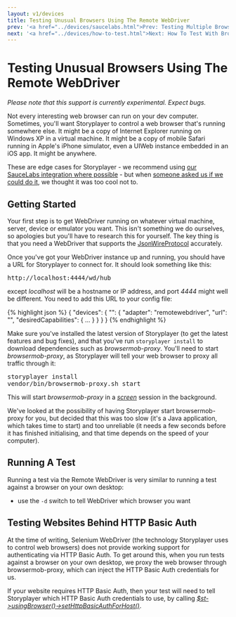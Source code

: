 ```yaml
---
layout: v1/devices
title: Testing Unusual Browsers Using The Remote WebDriver
prev: '<a href="../devices/saucelabs.html">Prev: Testing Multiple Browsers Using SauceLabs</a>'
next: '<a href="../devices/how-to-test.html">Next: How To Test With Browsers And Devices</a>'
---
```


# Testing Unusual Browsers Using The Remote WebDriver

_Please note that this support is currently experimental. Expect bugs._

Not every interesting web browser can run on your dev computer.  Sometimes, you'll want Storyplayer to control a web browser that's running somewhere else.  It might be a copy of Internet Explorer running on Windows XP in a virtual machine.  It might be a copy of mobile Safari running in Apple's iPhone simulator, even a UIWeb instance embedded in an iOS app.  It might be anywhere.

These are edge cases for Storyplayer - we recommend using [our SauceLabs integration where possible](saucelabs.html) - but when [someone asked us if we could do it](https://github.com/datasift/storyplayer/issues/51), we thought it was too cool not to.

## Getting Started

Your first step is to get WebDriver running on whatever virtual machine, server, device or emulator you want.  This isn't something we do ourselves, so apologies but you'll have to research this for yourself.  The key thing is that you need a WebDriver that supports the [JsonWireProtocol](https://code.google.com/p/selenium/wiki/JsonWireProtocol) accurately.

Once you've got your WebDriver instance up and running, you should have a URL for Storyplayer to connect for.  It should look something like this:

<pre>
http://localhost:4444/wd/hub
</pre>

except _localhost_ will be a hostname or IP address, and port _4444_ might well be different.  You need to add this URL to your config file:

{% highlight json %}
{
	"devices": {
		"<device-name>": {
			"adapter": "remotewebdriver",
			"url": "<webdriver url>",
			"desiredCapabilities": {
				...
			}
		}
	}
}
{% endhighlight %}

Make sure you've installed the latest version of Storyplayer (to get the latest features and bug fixes), and that you've run `storyplayer install` to download dependencies such as _browsermob-proxy_.  You'll need to start _browsermob-proxy_, as Storyplayer will tell your web browser to proxy all traffic through it:

<pre>
storyplayer install
vendor/bin/browsermob-proxy.sh start
</pre>

This will start _browsermob-proxy_ in a _[screen](http://www.gnu.org/software/screen/)_ session in the background.

We've looked at the possibility of having Storyplayer start browsermob-proxy for you, but decided that this was too slow (it's a Java application, which takes time to start) and too unreliable (it needs a few seconds before it has finished initialising, and that time depends on the speed of your computer).

## Running A Test

Running a test via the Remote WebDriver is very similar to running a test against a browser on your own desktop:

* use the `-d` switch to tell WebDriver which browser you want

## Testing Websites Behind HTTP Basic Auth

At the time of writing, Selenium WebDriver (the technology Storyplayer uses to control web browsers) does not provide working support for authenticating via HTTP Basic Auth.  To get around this, when you run tests against a browser on your own desktop, we proxy the web browser through browsermob-proxy, which can inject the HTTP Basic Auth credentials for us.

If your website requires HTTP Basic Auth, then your test will need to tell Storyplayer which HTTP Basic Auth credentials to use, by calling _[$st->usingBrowser()->setHttpBasicAuthForHost()](../../modules/browser/usingBrowser.html#sethttpbasicauthforhost)_.